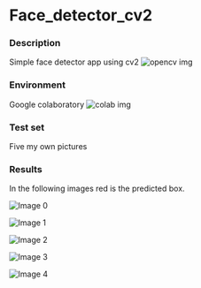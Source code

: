 # Face_detector_cv2

### Description
Simple face detector app using cv2 ![opencv img](https://github.com/Antanskas/Face_detector_cv2/blob/master/repository_images/opencv.png)


### Environment
Google colaboratory ![colab img](https://github.com/Antanskas/Face_detector_cv2/blob/master/repository_images/colab.png)


### Test set
Five my own pictures

### Results

In the following images red is the predicted box.

![Image 0](https://github.com/Antanskas/Face_detector_cv2/blob/master/outputs/test_0.jpg)

![Image 1](https://github.com/Antanskas/Face_detector_cv2/blob/master/outputs/test_1.jpg)

![Image 2](https://github.com/Antanskas/Face_detector_cv2/blob/master/outputs/test_2.jpg)

![Image 3](https://github.com/Antanskas/Face_detector_cv2/blob/master/outputs/test_3.jpg)

![Image 4](https://github.com/Antanskas/Face_detector_cv2/blob/master/outputs/test_4.jpg)

